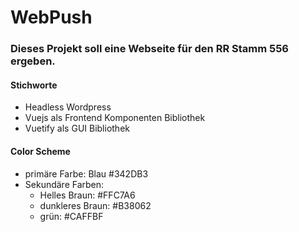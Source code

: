 # WebPush 

### Dieses Projekt soll eine Webseite für den RR Stamm 556 ergeben.
#### Stichworte
* Headless Wordpress
* Vuejs als Frontend Komponenten Bibliothek
* Vuetify als GUI Bibliothek

#### Color Scheme
* primäre Farbe: Blau #342DB3
* Sekundäre Farben:
  * Helles Braun: #FFC7A6
  * dunkleres Braun: #B38062
  * grün: #CAFFBF
  
  
